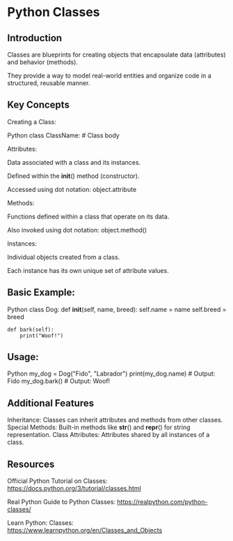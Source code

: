 
# Python Classes

## Introduction

Classes are blueprints for creating objects that encapsulate data (attributes) and behavior (methods).

They provide a way to model real-world entities and organize code in a structured, reusable manner.
## Key Concepts

Creating a Class:

Python
class ClassName:
    # Class body

Attributes:

Data associated with a class and its instances.

Defined within the __init__() method (constructor).

Accessed using dot notation: object.attribute

Methods:

Functions defined within a class that operate on its data.

Also invoked using dot notation: object.method()

Instances:

Individual objects created from a class.

Each instance has its own unique set of attribute values.
## Basic Example:

Python
class Dog:
    def __init__(self, name, breed):
        self.name = name
        self.breed = breed

    def bark(self):
        print("Woof!")
## Usage:

Python
my_dog = Dog("Fido", "Labrador")
print(my_dog.name)  # Output: Fido
my_dog.bark()      # Output: Woof!
## Additional Features

Inheritance: Classes can inherit attributes and methods from other classes.
Special Methods: Built-in methods like __str__() and __repr__() for string representation.
Class Attributes: Attributes shared by all instances of a class.
## Resources

Official Python Tutorial on Classes: https://docs.python.org/3/tutorial/classes.html

Real Python Guide to Python Classes: https://realpython.com/python-classes/

Learn Python: Classes: https://www.learnpython.org/en/Classes_and_Objects
